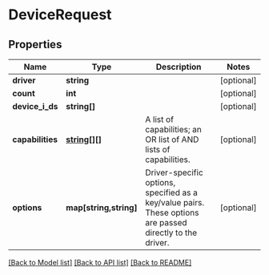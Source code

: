 # DeviceRequest

## Properties
Name | Type | Description | Notes
------------ | ------------- | ------------- | -------------
**driver** | **string** |  | [optional] 
**count** | **int** |  | [optional] 
**device_i_ds** | **string[]** |  | [optional] 
**capabilities** | [**string[][]**](array.md) | A list of capabilities; an OR list of AND lists of capabilities. | [optional] 
**options** | **map[string,string]** | Driver-specific options, specified as a key/value pairs. These options are passed directly to the driver. | [optional] 

[[Back to Model list]](../../README.md#documentation-for-models) [[Back to API list]](../../README.md#documentation-for-api-endpoints) [[Back to README]](../../README.md)

